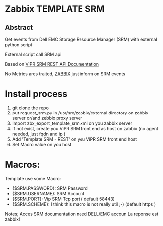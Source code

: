 # Zabbix TEMPLATE SRM
## Abstract
Get events from Dell EMC Storage Resource Manager (SRM) with external python script 

External script call SRM api

Based on [ViPR SRM REST API Documentation][1]

No Metrics ares traited, [ZABBIX][2] just inform on SRM events

# Install process

1. git clone the repo
2. put request_srm.py in /usr/src/zabbix/external directory on zabbix server or/and zebbix proxy server
3. Import zbx_export_template_srm.xml on you zabbix server
4. If not exist, create you ViPR SRM front end as host on zabbix (no agent needed, just fqdn and ip )
5. Add 'Template SRM - REST' on you ViPR SRM front end host 
6. Set Macro value on you host

# Macros:

Template use some Macro:
* {$SRM.PASSWORD}: SRM Password
* {$SRM.USERNAME}: SRM Account
* {$SRM.PORT}: Vip SRM Tcp port ( default 58443)
* {$SRM.SCHEME}: I think this macro is not really util ;-) (default https )


[1]: https://support.emc.com/docu86230_ViPR-SRM-4.x-REST-API:-A-Technical-Overview.pdf?language=en_US&request=akamai 
[2]: https://www.zabbix.com/


 Notes; Acces SRM documentation need DELL/EMC accoun 
La reponse est zabbix!